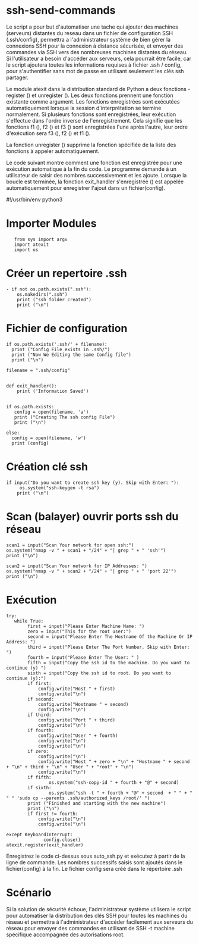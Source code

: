 # ssh-send-commands

Le script a pour but d'automatiser une tache qui ajouter des machines (serveurs) distantes du reseau dans un fichier de configuration SSH (.ssh/config), permettra a l'administrateur système de bien gérer la connexions SSH pour la connexion à distance sécurisée, et envoyer des commandes via SSH vers des nombreuses machines distantes du réseau. Si l'utilisateur a besoin d'accéder aux serveurs, cela pourrait être facile, car le script ajoutera toutes les informations requises à fichier .ssh / config, pour s'authentifier sans mot de passe en utilisant seulement les clés ssh partager.

Le module atexit dans la distribution standard de Python a deux fonctions - register () et unregister (). Les deux fonctions prennent une fonction existante comme argument. Les fonctions enregistrées sont exécutées automatiquement lorsque la session d'interprétation se termine normalement. Si plusieurs fonctions sont enregistrées, leur exécution s'effectue dans l'ordre inverse de l'enregistrement. Cela signifie que les fonctions f1 (), f2 () et f3 () sont enregistrées l'une après l'autre, leur ordre d'exécution sera f3 (), f2 () et f1 ().

La fonction unregister () supprime la fonction spécifiée de la liste des fonctions à appeler automatiquement.

Le code suivant montre comment une fonction est enregistrée pour une exécution automatique à la fin du code. Le programme demande à un utilisateur de saisir des nombres successivement et les ajoute. Lorsque la boucle est terminée, la fonction exit_handler s'enregistrée () est appelée automatiquement pour enregistrer l'ajout dans un fichier(config).

#!/usr/bin/env python3

# Importer Modules

       from sys import argv
       import atexit
       import os

# Créer un repertoire .ssh

    - if not os.path.exists(".ssh"):
        os.makedirs(".ssh")
        print ("ssh folder created")
        print ("\n")

# Fichier de configuration 

    if os.path.exists('.ssh/' + filename):
      print ("Config File exists in .ssh/")
      print ("Now We Editing the same Config file")
      print ("\n")

    filename = ".ssh/config"


    def exit_handler():
        print ('Information Saved')


    if os.path.exists:
       config = open(filename, 'a')
       print ("Creating The ssh config File")
       print ("\n")
       
    else: 
      config = open(filename, 'w')
      print (config)

# Création clé ssh

    if input("Do you want to create ssh key (y). Skip with Enter: "):
         os.system("ssh-keygen -t rsa")
        print ("\n")

# Scan (balayer) ouvrir ports ssh du réseau

    scan1 = input("Scan Your network for open ssh:")
    os.system("nmap -v " + scan1 + "/24" + "| grep " + " 'ssh'")
    print ("\n")

    scan2 = input("Scan Your network for IP Addresses: ")
    os.system("nmap -v " + scan2 + "/24" + "| grep " + " 'port 22'")
    print ("\n")

# Exécution 

    try:
       while True:
            first = input("Please Enter Machine Name: ")
            zero = input("This for the root user:")
            second = input("Please Enter The Hostname Of the Machine Or IP Address: ")
            third = input("Please Enter The Port Number. Skip with Enter: ")
            fourth = input("Please Enter The User: " )
            fifth = input("Copy the ssh id to the machine. Do you want to continue (y) ")
            sixth = input("Copy the ssh id to root. Do you want to continue (y):")
            if first:
                config.write("Host " + first)
                config.write("\n")
            if second:
                config.write("Hostname " + second)
                config.write("\n")
            if third: 
                config.write("Port " + third)
                config.write("\n")
            if fourth:
                config.write("User " + fourth)
                config.write("\n")
                config.write("\n")
            if zero:
                config.write("\n")
                config.write("Host " + zero + "\n" + "Hostname " + second + "\n" + third + "\n" + "User " + "root" + "\n")
                config.write("\n")   
            if fifth:
                    os.system("ssh-copy-id " + fourth + "@" + second)
            if sixth:
                    os.system("ssh -t " + fourth + "@" + second  + " " + " " " 'sudo cp --parents .ssh/authorized_keys /root/' ")    
            print ("Finished and starting with the new machine")
            print ("\n")
            if first != fourth:
                config.write("\n")
                config.write("\n")
                
    except KeyboardInterrupt:    
                  config.close()
    atexit.register(exit_handler)

Enregistrez le code ci-dessus sous auto_ssh.py et exécutez à partir de la ligne de commande. Les nombres successifs saisis sont ajoutés dans le fichier(config) à la fin. Le fichier config sera créé dans le répertoire .ssh

# Scénario
Si la solution de sécurité échoue, l'administrateur système utilisera le script pour automatiser la distribution des clés SSH pour toutes les machines du réseau et permettra à l'administrateur d'accéder facilement aux serveurs du réseau pour envoyer des commandes en utilisant de SSH -t  machine spécifique accompagnée des autorisations root.



